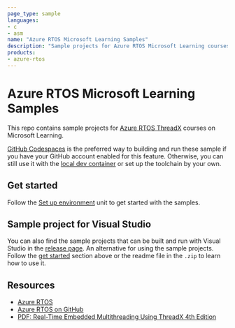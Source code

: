 ```yaml
---
page_type: sample
languages:
- c
- asm
name: "Azure RTOS Microsoft Learning Samples"
description: "Sample projects for Azure RTOS Microsoft Learning courses how."
products:
- azure-rtos
---
```


# Azure RTOS Microsoft Learning Samples

This repo contains sample projects for [Azure RTOS ThreadX](docs.microsoft.com/learn/paths/azure-rtos-threadx) courses on Microsoft Learning.

[GitHub Codespaces](https://github.com/features/codespaces) is the preferred way to building and run these sample if you have your GitHub account enabled for this feature. Otherwise, you can still use it with the [local dev container](https://code.visualstudio.com/docs/remote/containers) or set up the toolchain by your own.

## Get started

Follow the [Set up environment](https://docs.microsoft.com/learn/modules/introduction-azure-rtos/2-set-up-environment) unit to get started with the samples.

## Sample project for Visual Studio

You can also find the sample projects that can be built and run with Visual Studio in the [release page](https://github.com/Azure-Samples/azure-rtos-learn-samples/releases/tag/vs). An alternative for using the sample projects. Follow the [get started](#get-started) section above or the readme file in the `.zip` to learn how to use it.

## Resources

* [Azure RTOS](https://aka.ms/rtos)
* [Azure RTOS on GitHub](https://github.com/azure-rtos)
* [PDF: Real-Time Embedded Multithreading Using ThreadX 4th Edition](https://github.com/Azure-Samples/azure-rtos-learn-samples/releases/download/book/Real-Time_Embedded_Multithreading_with_ThreadX_4th_Edition_2022_02_25.pdf)
